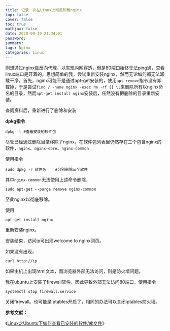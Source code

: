 ```yaml
---
title: 记录一次在Linux上彻底卸载nginx
top: false
cover: false
toc: true
mathjax: false
date: 2020-09-10 21:34:01
password:
summary:
tags: Nginx
categories: Linux
---
```


刚想通过nginx做反向代理，以实现内网穿透，但是80端口始终无法ping通，查看linux端口是开着的。思想简单的我，尝试重新安装nginx，然而无论如何都无法卸载干净。首先，nginx可能不是通过apt-get安装的，使用`apt remove`指令没有卸载掉，于是尝试`find / -name nginx -exec rm -rf {} \;`来删除所有以nginx命名的目录，然而`apt-get install nginx`安装后，任然没有把删除的目录重新安装。

查阅资料后，重新进行了删除和安装

**dpkg指令**

```shell
dpkg -l	#查看安装的软件包
```

尽管已经通过删除目录移除了nginx，在软件包列表里仍然存在三个包含nginx的软件，`nginx`、`nginx-core`、`nginx-common`

使用指令

```shell
sudo dpkg -r 软件名	#分别删除三个软件
```

其中`nginx-common`无法使用上述命令删除，

```shell
sudo apt-get --purge remove nginx-common
```

至此nginx以彻底移除。

使用

```shell
apt-get install nginx
```

重新安装nginx。

安装结束，访问ip可出现welcome to nginx网页。

如果没有出现，

```shell
curl http://ip
```

如果主机上出现html文本，而浏览器外部无法访问，则是防火墙问题。

我在ubuntu上安装了firewall软件，因此导致外部无法访问80端口，使用指令

```shell
systemctl stop firewall.service
```

关闭firewall。也可能是iptables开启了，相同的办法可以关闭iptables防火墙。



**参考文献：**

《[Linux之Ubuntu下如何查看已安装的软件/库文件](https://www.shuzhiduo.com/A/kvJ3Grm7Jg/)》